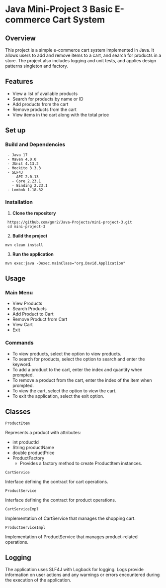 # Java Mini-Project 3 Basic E-commerce Cart System

## Overview
This project is a simple e-commerce cart system implemented in Java. It allows users to add and remove items to a cart, and search for products in a store. The project also includes logging and unit tests, and applies design patterns singleton and factory.

## Features 
- View a list of available products
- Search for products by name or ID
- Add products from the cart
- Remove products from the cart
- View items in the cart along with the total price

## Set up
### Build and Dependencies
```
 - Java 17
 - Maven 4.0.0
 - JUnit 4.13.2
 - Mockito 3.3.3
 - SLF4J
   - API 2.0.13
   - Core 2.23.1
   - Binding 2.23.1
 - Lombok 1.18.32
```
### Installation
1. **Clone the repository**
```
 https://github.com/gnr2/Java-Projects/mini-project-3.git
 cd mini-project-3
```

2. **Build the project**
```
mvn clean install
```

3. **Run the application**
```
mvn exec:java -Dexec.mainClass="org.David.Application"
```

## Usage

### Main Menu
- View Products
- Search Products
- Add Product to Cart
- Remove Product from Cart
- View Cart
- Exit
### Commands
- To view products, select the option to view products.
- To search for products, select the option to search and enter the keyword.
- To add a product to the cart, enter the index and quantity when prompted.
- To remove a product from the cart, enter the index of the item when prompted.
- To view the cart, select the option to view the cart.
- To exit the application, select the exit option.
## Classes
`ProductItem`

Represents a product with attributes:

- int productId
- String productName
- double productPrice
- ProductFactory
  - Provides a factory method to create ProductItem instances.

`CartService`

Interface defining the contract for cart operations.

`ProductService`

Interface defining the contract for product operations.

`CartServiceImpl`

Implementation of CartService that manages the shopping cart.

`ProductServiceImpl`

Implementation of ProductService that manages product-related operations.

## Logging
The application uses SLF4J with Logback for logging. Logs provide information on user actions and any warnings or errors encountered during the execution of the application.